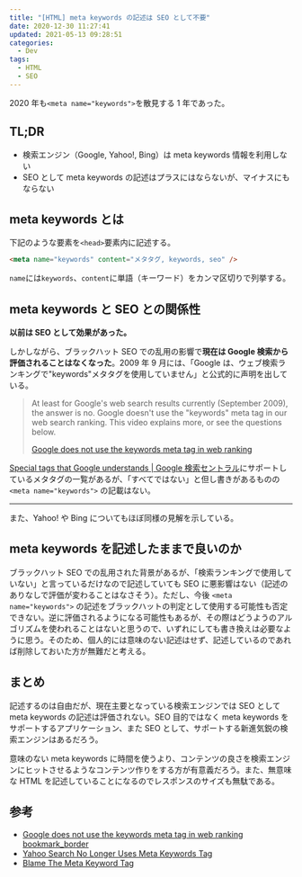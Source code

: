 ```yaml
---
title: "[HTML] meta keywords の記述は SEO として不要"
date: 2020-12-30 11:27:41
updated: 2021-05-13 09:28:51
categories:
  - Dev
tags:
  - HTML
  - SEO
---
```


2020 年も`<meta name="keywords">`を散見する 1 年であった。

## TL;DR

- 検索エンジン（Google, Yahoo!, Bing）は meta keywords 情報を利用しない
- SEO として meta keywords の記述はプラスにはならないが、マイナスにもならない

## meta keywords とは

下記のような要素を`<head>`要素内に記述する。

```html
<meta name="keywords" content="メタタグ, keywords, seo" />
```

`name`には`keywords`、`content`に単語（キーワード）をカンマ区切りで列挙する。

## meta keywords と SEO との関係性

**以前は SEO として効果があった。**

しかしながら、ブラックハット SEO での乱用の影響で**現在は Google 検索から評価されることはなくなった**。2009 年 9 月には、「Google は、ウェブ検索ランキングで"keywords"メタタグを使用していません」と公式的に声明を出している。

> At least for Google's web search results currently (September 2009), the answer is no. Google doesn't use the "keywords" meta tag in our web search ranking. This video explains more, or see the questions below.
>
> [Google does not use the keywords meta tag in web ranking
> ](https://developers.google.com/search/blog/2009/09/google-does-not-use-keywords-meta-tag)

[Special tags that Google understands | Google 検索セントラル](https://developers.google.com/search/docs/advanced/crawling/special-tags?hl=ja&ref_topic=4617741&visit_id=637448893659733022-2818023169&rd=1)にサポートしているメタタグの一覧があるが、「すべてではない」と但し書きがあるものの `<meta name="keywords">` の記載はない。

---

また、Yahoo! や Bing についてもほぼ同様の見解を示している。

## meta keywords を記述したままで良いのか

ブラックハット SEO での乱用された背景があるが、「検索ランキングで使用していない」と言っているだけなので記述していても SEO に悪影響はない（記述のありなしで評価が変わることはなさそう）。ただし、今後 `<meta name="keywords">` の記述をブラックハットの判定として使用する可能性も否定できない。逆に評価されるようになる可能性もあるが、その際はどうようのアルゴリズムを使われることはないと思うので、いずれにしても書き換えは必要なように思う。そのため、個人的には意味のない記述はせず、記述しているのであれば削除しておいた方が無難だと考える。

## まとめ

記述するのは自由だが、現在主要となっている検索エンジンでは SEO として meta keywords の記述は評価されない。SEO 目的ではなく meta keywords をサポートするアプリケーション、また SEO として、サポートする新進気鋭の検索エンジンはあるだろう。

意味のない meta keywords に時間を使うより、コンテンツの良さを検索エンジンにヒットさせるようなコンテンツ作りをする方が有意義だろう。また、無意味な HTML を記述していることになるのでレスポンスのサイズも無駄である。

## 参考

- [Google does not use the keywords meta tag in web ranking bookmark_border](https://developers.google.com/search/blog/2009/09/google-does-not-use-keywords-meta-tag)
- [Yahoo Search No Longer Uses Meta Keywords Tag](https://searchengineland.com/yahoo-search-no-longer-uses-meta-keywords-tag-27303#)
- [Blame The Meta Keyword Tag](https://blogs.bing.com/webmaster/2014/10/03/blame-the-meta-keyword-tag/)
